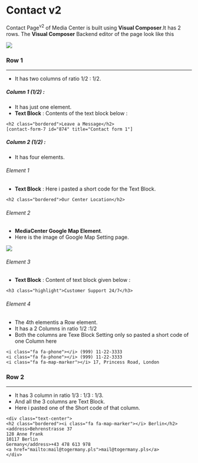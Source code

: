 # Contact v2

Contact Page<sup>v2</sup> of Media Center is built using **Visual Composer**.It has 2 rows. The **Visual Composer** Backend editor of the page look like this

![](http://transvelo.github.io/docs/mediacenter/images/contactv2.png)


### Row 1
---
* It has two columns of ratio 1/2 : 1/2.

##### Column 1 (1/2) :

* It has just one element.
* **Text Block** : Contents of the text block below :

```
<h2 class="bordered">Leave a Message</h2>
[contact-form-7 id="874" title="Contact form 1"]
```
##### Column 2 (1/2) :

* It has four elements.

###### Element 1

*  **Text Block** : Here i pasted a short code for the Text Block.

```
<h2 class="bordered">Our Center Location</h2>
```
###### Element 2

* **MediaCenter Google Map Element**.
* Here is the image of Google Map Setting page.

![](http://transvelo.github.io/docs/mediacenter/images/contactv1-googleMap-setting.png)

###### Element 3
* **Text Block** : Content of text block given below :

```
<h3 class="highlight">Customer Support 24/7</h3>
```
###### Element 4
* The 4th elementis a Row element.
* It has a 2 Columns in ratio 1/2 :1/2
* Both the columns are Texe Block Setting only so pasted a short code of one Column here
```
<i class="fa fa-phone"></i> (999) 11-22-3333
<i class="fa fa-phone"></i> (999) 11-22-3333
<i class="fa fa-map-marker"></i> 17, Princess Road, London
```

### Row 2
---
* It has 3 column in ratio 1/3 : 1/3 : 1/3.
* And all the 3 columns are Text Block.
* Here i pasted one of the Short code of that column.
```
<div class="text-center">
<h2 class="bordered"><i class="fa fa-map-marker"></i> Berlin</h2>
<address>Behrenstrasse 37
128 Anne Frank
10117 Berlin
Germany</address>+43 478 613 978
<a href="mailto:mail@togermany.pls">mail@togermany.pls</a>
</div>
```


